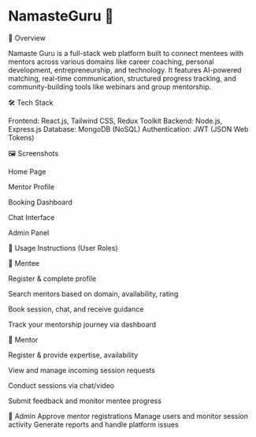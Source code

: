 # NamasteGuru 🙏

🧾 Overview

Namaste Guru is a full-stack web platform built to connect mentees with mentors across various domains like career coaching, personal development, entrepreneurship, and technology. It features AI-powered matching, real-time communication, structured progress tracking, and community-building tools like webinars and group mentorship.

🛠️ Tech Stack

Frontend: React.js, Tailwind CSS, Redux Toolkit
Backend: Node.js, Express.js
Database: MongoDB (NoSQL)
Authentication: JWT (JSON Web Tokens)

🖼️ Screenshots

Home Page

Mentor Profile

Booking Dashboard

Chat Interface

Admin Panel

🧭 Usage Instructions (User Roles)

🔹 Mentee

Register & complete profile

Search mentors based on domain, availability, rating

Book session, chat, and receive guidance

Track your mentorship journey via dashboard

🔹 Mentor

Register & provide expertise, availability

View and manage incoming session requests

Conduct sessions via chat/video

Submit feedback and monitor mentee progress

🔹 Admin
Approve mentor registrations
Manage users and monitor session activity
Generate reports and handle platform issues

